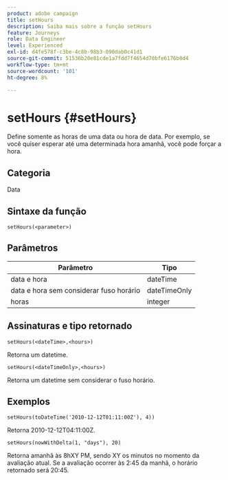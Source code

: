 ```yaml
---
product: adobe campaign
title: setHours
description: Saiba mais sobre a função setHours
feature: Journeys
role: Data Engineer
level: Experienced
exl-id: d4fe578f-c3be-4c8b-98b3-090dab0c41d1
source-git-commit: 51536b20e81cde1a7fdd7f4654d70bfe6176b0d4
workflow-type: tm+mt
source-wordcount: '101'
ht-degree: 8%

---
```


# setHours {#setHours}

Define somente as horas de uma data ou hora de data. Por exemplo, se você quiser esperar até uma determinada hora amanhã, você pode forçar a hora.

## Categoria

Data 

## Sintaxe da função

`setHours(<parameter>)`

## Parâmetros

| Parâmetro | Tipo |
|--- |--- |
| data e hora | dateTime |
| data e hora sem considerar fuso horário | dateTimeOnly |
| horas | integer |

## Assinaturas e tipo retornado

`setHours(<dateTime>,<hours>)`

Retorna um datetime.

`setHours(<dateTimeOnly>,<hours>)`

Retorna um datetime sem considerar o fuso horário.

## Exemplos

`setHours(toDateTime('2010-12-12T01:11:00Z'), 4))`

Retorna 2010-12-12T04:11:00Z.

`setHours(nowWithDelta(1, "days"), 20)`

Retorna amanhã às 8hXY PM, sendo XY os minutos no momento da avaliação atual. Se a avaliação ocorrer às 2:45 da manhã, o horário retornado será 20:45.
